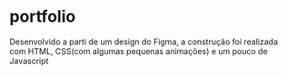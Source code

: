 # portfolio
Desenvolvido a parti de um design do Figma, a construção foi realizada com HTML, CSS(com algumas pequenas animações) e um pouco de Javascript
